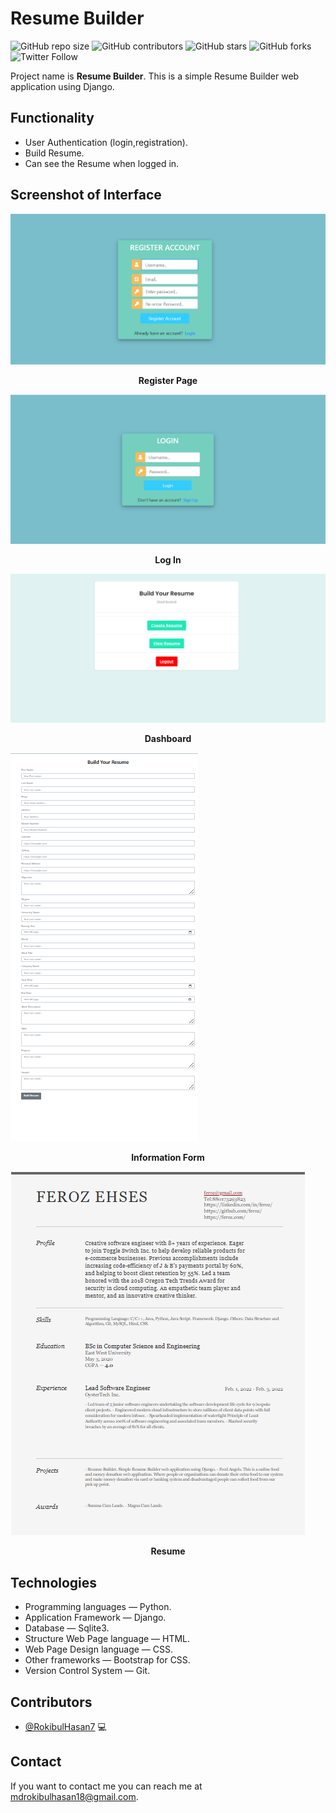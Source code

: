 # Resume Builder

![GitHub repo size](https://img.shields.io/github/repo-size/RokibulHasan7/Resume_Generator)
![GitHub contributors](https://img.shields.io/github/contributors/RokibulHasan7/Resume_Generator)
![GitHub stars](https://img.shields.io/github/stars/RokibulHasan7/Resume_Generator?style=social)
![GitHub forks](https://img.shields.io/github/forks/RokibulHasan7/Resume_Generator?style=social)
![Twitter Follow](https://img.shields.io/twitter/follow/rokibulhasan114?style=social)

Project name is **Resume Builder**. This is a simple Resume Builder web application using Django.


## Functionality

* User Authentication (login,registration).
* Build Resume.
* Can see the Resume when logged in.


## Screenshot of Interface

<img src="https://github.com/RokibulHasan7/Resume_Generator/blob/master/screenshots/registerPage.png">
<p align="center"><b>Register Page</b></p>
<img src="https://github.com/RokibulHasan7/Resume_Generator/blob/master/screenshots/loginPage.png">
<p align="center"><b>Log In</b></p>
<img src="https://github.com/RokibulHasan7/Resume_Generator/blob/master/screenshots/Dashboard.png">
<p align="center"><b>Dashboard</b></p>
<img src="https://github.com/RokibulHasan7/Resume_Generator/blob/master/screenshots/ResumeBuilderPage.png">
<p align="center"><b>Information Form</b></p>
<img src="https://github.com/RokibulHasan7/Resume_Generator/blob/master/screenshots/resumePage.png">
<p align="center"><b>Resume</b></p>


## Technologies

* Programming languages — Python.
* Application Framework — Django. 
* Database — Sqlite3.
* Structure Web Page language — HTML.
* Web Page Design language — CSS.
* Other frameworks — Bootstrap for CSS.
* Version Control System — Git.


## Contributors

* [@RokibulHasan7](https://github.com/RokibulHasan7) 💻 


## Contact

If you want to contact me you can reach me at <mdrokibulhasan18@gmail.com>.
